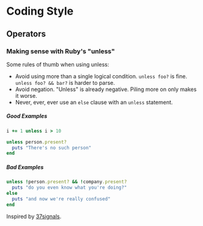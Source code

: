 # Coding Style

## Operators

### Making sense with Ruby's "unless" 

Some rules of thumb when using unless:

* Avoid using more than a single logical condition. `unless foo?` is fine. `unless foo? && bar?` is harder to parse.
* Avoid negation. "Unless" is already negative. Piling more on only makes it worse.
* Never, ever, ever use an `else` clause with an `unless` statement.

##### Good Examples

```ruby
i += 1 unless i > 10

unless person.present?
  puts "There's no such person" 
end
```

##### Bad Examples

```ruby
unless !person.present? && !company.present?
  puts "do you even know what you're doing?" 
else
  puts "and now we're really confused" 
end
```

Inspired by [37signals][1].


  [1]: http://37signals.com/svn/posts/2699-making-sense-with-rubys-unless
